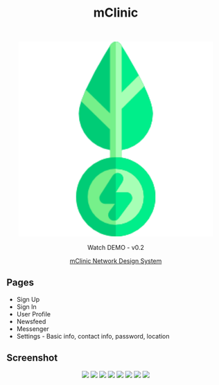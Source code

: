 <h1 align="center"> mClinic </h1> <br>
<p align="center">
  <a href="https://artmin96.github.io/argon-social/" target="_blank">
    <img alt="mClinic" title="mClinic" src="https://github.com/ArtMin96/argon-social/blob/master/assets/images/logo-256x256.png" width="450">
  </a>
</p>

<p align="center">
  Watch DEMO - v0.2
</p>

<p align="center">
  <a href="https://artmin96.github.io/argon-social/" target="_blank">
    mClinic Network Design System
  </a>
</p>

<!-- START doctoc generated TOC please keep comment here to allow auto update -->
<!-- DON'T EDIT THIS SECTION, INSTEAD RE-RUN doctoc TO UPDATE -->
## Pages

- Sign Up
- Sign In
- User Profile
- Newsfeed
- Messenger
- Settings - Basic info, contact info, password, location

<!-- END doctoc generated TOC please keep comment here to allow auto update -->

## Screenshot

<p align="center">
  <img src = "https://github.com/ArtMin96/argon-social/blob/master/screenshots/Sign-in.png" width=200>
  <img src = "https://github.com/ArtMin96/argon-social/blob/master/screenshots/Sign-up.png" width=200>
  <img src = "https://github.com/ArtMin96/argon-social/blob/master/screenshots/Newsfeed.png" width=200>
  <img src = "https://github.com/ArtMin96/argon-social/blob/master/screenshots/Profile.png" width=200>
  <img src = "https://github.com/ArtMin96/argon-social/blob/master/screenshots/Messenger.png" width=200>
  <img src = "https://github.com/ArtMin96/argon-social/blob/master/screenshots/Settings-basic-info.png" width=200>
  <img src = "https://github.com/ArtMin96/argon-social/blob/master/screenshots/Settings-password.png" width=200>
  <img src = "https://github.com/ArtMin96/argon-social/blob/master/screenshots/Settings-location.png" width=200>
</p>
